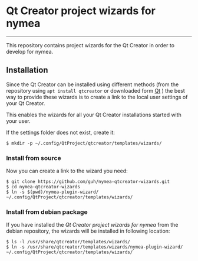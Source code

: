 # Qt Creator project wizards for nymea
--------------------------------------------

This repository contains project wizards for the Qt Creator in order to develop for nymea. 

## Installation

Since the Qt Creator can be installed using different methods (from the repository using `apt install qtcreator` or downloaded 
form [Qt](https://www.qt.io/download-qt-installer}) ) the best way to provide these wizards is to create a link to the local user settings of 
your Qt Creator. 

This enables the wizards for all your Qt Creator installations started with your user. 

If the settings folder does not exist, create it:

    $ mkdir -p ~/.config/QtProject/qtcreator/templates/wizards/

### Install from source

Now you can create a link to the wizard you need:

    $ git clone https://github.com/guh/nymea-qtcreator-wizards.git
    $ cd nymea-qtcreator-wizards
    $ ln -s $(pwd)/nymea-plugin-wizard/ ~/.config/QtProject/qtcreator/templates/wizards/

### Install from debian package

If you have installed the *Qt Creator project wizards for nymea* from the debian repository, the wizards will be installed in following location:

    $ ls -l /usr/share/qtcreator/templates/wizards/
    $ ln -s /usr/share/qtcreator/templates/wizards/nymea-plugin-wizard/ ~/.config/QtProject/qtcreator/templates/wizards/
